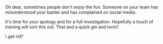 Oh dear, sometimes people don't enjoy the fun. Someone on your team has misunderstood your banter and has complained on social media. 

It's time for your apology and for a full investigation. Hopefully a touch of training will sort this out. That and a quick gin and tonic! 

\ get rid? 